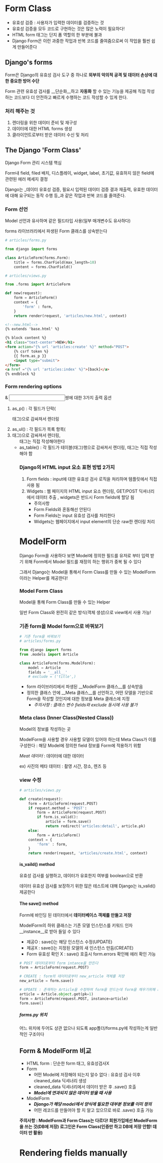 # Form Class

- 유효성 검증 : 사용자가 입력한 데이터를 검증하는 것
- 유효성 검증을 모두 코드로 구현하는 것은 많은 노력이 필요하다!
- HTML form 태그는 단지 폼 역할의 한 부분에 불과
- Django Form은 이런 과중한 작업과 반복 코드를 줄여줌으로써 이 작업을 훨씬 쉽게 만들어준다

## Django's forms

Form은 Django의 유효성 검사 도구 중 하나로 __외부의 악의적 공격 및 데이터 손상에 대한 중요한 방어 수단__

Form 관련 유효성 검사를 __단순화__하고 __자동화__ 할 수 있는 기능을 제공해 직접 작성하는 코드보다 더 안전하고 빠르게 수행하는 코드 작성할 수 있게 한다.

### 처리 해주는 것

1. 렌더링을 위한 데이터 준비 및 재구성
2. 데이터에 대한 HTML forms 생성
3. 클라이언트로부터 받은 데이터 수신 및 처리



## The Django __'Form Class'__

Django Form 관리 시스템 핵심

Form내 field, filed 배치, 디스플레이, widget, label, 초기값, 유효하지 않은 field에 관련된 에러 메세지 결정

Django는 _데이터 유효성 검증, 필요시 입력된 데이터 검증 결과 재출력, 유효한 데이터에 대해 요구되는 동작 수행 등_과 같은 작업과 반복 코드를 줄여준다.

### Form 선언

Model 선언과 유사하며 같은 필드타입 사용(일부 매개변수도 유사하다)

forms 라이브러리에서 파생된 Form 클래스를 상속받는다

```python
# articles/forms.py

from django import forms

class ArticleForm(forms.Form):
    title = forms.CharField(max_length=10)
    content = forms.CharField()
```

```python
# articles/views.py

from .forms import ArticleForm

def new(request):
    form = ArticleForm()
    context = {
        'form' : form,
    }
    return render(request, 'articles/new.html', context)
```

```html
<!--new.html-->
{% extends 'base.html' %}

{% block content %}
<h1 class="text-center">NEW</h1>
<form action="{% url 'articles:create' %}" method="POST">
    {% csrf token %}
    {{ form.as_p }}
    <input type="submit">
</form>
<a href ="{% url 'articles:index' %}">[back]</a>
{% endblock %}
```



### Form rendering options

<label> & <input>쌍에 대한 3가지 출력 옵션

1. as_p() : 각 필드가 단락(<p> 태그)으로 감싸져서 렌더링
2. as_ul() : 각 필드가 목록 항목(<li> 태그)으로 감싸져서 렌더링, <ul>태그는 직접 작성해야한다
3. as_table() : 각 필드가 테이블(<tr>태그)행으로 감싸져서 렌더링, <table> 태그는 직접 작성해야 함



### Django의 HTML input 요소 표현 방법 2가지

1. Form fields : input에 대한 유효성 검사 로직을 처리하며 템플릿에서 직접 사용 됨
2. Widgets : 웹 페이지의 HTML input 요소 렌더링, GET/POST 딕셔너리에서 데이터 추출 , widgets은 반드시 Form fields에 할당 됨
   - 주의사항
   - Form Fields와 혼동해선 안된다
   - Form Fields는 input 유효성 검사를 처리한다
   - Widgets는 웹페이지에서 input element의 단순 raw한 렌더링 처리

# ModelForm

Django Form을 사용하다 보면 Model에 정의한 필드를 유저로 부터 입력 받기 위해 Form에서 Model 필드를 재정의 하는 행위가 중복 될 수 있다

그래서 Django는 Model을 통해서 Form Class를 만들 수 있는 ModelForm이라는 Helper를 제공한다!

### Model Form Class

Model을 통해 Form Class를 만들 수 있는 Helper

일반 Form Class와 완전히 같은 방식(객체 생성)으로 view에서 사용 가능!

### 기존 form을  Model form으로 바꿔보기

```python
# 기존 form을 바꿔보기
# articles/forms.py

from django import forms
from .models import Article

class ArticleForm(forms.ModelForm):
    model = Article
    fields = '__all__'
    # exclude = ('title',)
```

- form 라이브러리에서 파생된 __ModelForm 클래스__를 상속받음
- 정의한 클래스 안에 __Meta 클래스__를 선언하고, 어떤 모델을 기반으로 Form을 작성할 것인지에 대한 정보를 Meta 클래스에 지정
  - _주의사항 : 클래스 변수 fields와 exclude 동시에 사용 불가_

### Meta class (Inner Class(Nested Class))

Model의 정보를 작성하는 곳

ModelForm을 사용할 경우 사용할 모델이 있어야 하는데 Meta Class가 이를 구성한다 : 해당 Model에 정의한 field 정보를 Form에 적용하기 위함

_Meat 데이터_ : 데이터에 대한 데이터

 ex) 사진의 메타 데이터 : 촬영 시간, 장소, 렌즈 등

### view 수정

```python
# articles/views.py

def create(request):
    form = ArticleForm(request.POST)
    if request.method = 'POST':
        form = ArticleForm(request.POST)
        if form.is_valid():
            article = form.save()
            return redirect('articles:detail', article.pk)
    else:
        form = ArticleForm()
    context = {
        'form' : form,
    }
    return render(request, 'articles/create.html', context)
```

#### is_vaild() method

유효성 검사를 실행하고, 데이터가 유효한지 여부를 boolean으로 반환

데이터 유효성 검사를 보장하기 위한 많은 테스트에 대해 Django는 is_valid() 제공한다

#### The save() method

Form에 바인딩 된 데이터에서 __데이터베이스 객체를 만들고 저장__

ModelForm의 하위 클래스는 기존 모델 인스턴스를 키워드 인자 __instance__로 받아 들일 수 있다

- 제공O :  save()는 해당 인스턴스 수정(UPDATE)
- 제공X : save()는 지정된 모델의 새 인스턴스 만듬(CREATE)
- Form 유효성 확인 X : save() 호출시 form.errors 확인해 에러 확인 가능

```python
# POST 데이터로부터 form intance을 만든다
form = ArticleForm(request.POST)

# CREATE : form의 데이터로부터 new_article 객체를 저장
new_article = form.save()

# UPDATE : 존재하는 Article을 수정하여 form을 만드는데 form을 채우기위해 POST 데이터를 이용한다
article = Article.object.get(pk=1)
form = ArticleForm(request.POST, instance=article)
form.save()
```



##### forms.py 위치

어느 위치에 두어도 상관 없으나 되도록 app폴더/forms.py에 작성하는게 일반적인 구조이다



## Form & ModelForm 비교

- HTML form : 단순한 form 태그, 유효성검사X
- Form
  - 어떤 Model에 저장해야 되는지 알수 없다 : 유효성 검사 이후 cleaned_data 딕셔너리 생성
  - cleaned_data 딕셔너리에서 데이터 받은 후 .save() 호출
  - ___Model에 연과되지 않은 데이터 받을 때 사용___
- ModelForm
  - ___Django가 해당 model에서 양식에 필요한 대부분 정보를 이미 정의___
  - 어떤 레코드를 만들어야 할 지 알고 있으므로 바로 .save() 호출 가능

__주의사항 : ModelForm과 Form Class는 다르다! 회원가입에선 ModelForm을 쓰는 것(DB에 저장) 로그인은 Form Class(인증만 하고 DB에 저장 안함! 데이터 만 활용)__

# Rendering fields manually